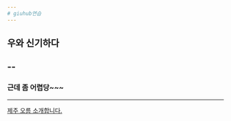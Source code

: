 ```yaml
---
# giuhub연습
---
```


## 우와 신기하다
--
-
### 근데 좀 어렵당~~~
---
[제주 오름 소개합니다.](https://www.youtube.com/watch?v=Ks9lct119CE)
